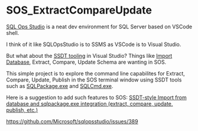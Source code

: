 # SOS_ExtractCompareUpdate

[SQL Ops Studio](https://docs.microsoft.com/en-us/sql/sql-operations-studio/what-is) is a neat dev environment for SQL Server based on VSCode shell.  

I think of it like SQLOpsStudio is to SSMS as VSCode is to Visual Studio.

But what about the [SSDT tooling](https://msdn.microsoft.com/en-us/library/hh272686(v=vs.103).aspx) in Visual Studio?  Things like [Import Database](https://msdn.microsoft.com/en-us/library/hh864423(v=vs.103).aspx), Extract, Compare, Update Schema are wanting in SOS.

This simple project is to explore the command line capabilites for Extract, Compare, Update, Publish in the SOS terminal window using SSDT tools such as [SQLPackage.exe](https://msdn.microsoft.com/en-us/library/hh550080(v=vs.103).aspx) and [SQLCmd.exe](https://docs.microsoft.com/en-us/sql/tools/sqlcmd-utility).

Here is a suggestion to add such features to SOS:
[SSDT-style Import from database and sqlpackage.exe integration (extract, compare, update, publish, etc.)](https://github.com/Microsoft/sqlopsstudio/issues/389)

https://github.com/Microsoft/sqlopsstudio/issues/389
